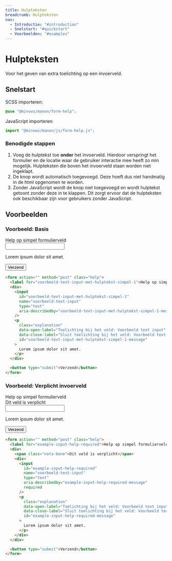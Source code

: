 ```yaml
---
title: Hulpteksten
breadcrumb: Hulpteksten
nav:
  - Introductie: "#introduction"
  - Snelstart: "#quickstart"
  - Voorbeelden: "#examples"
---
```


<h1 id="introduction">Hulpteksten</h1>

Voor het geven van extra toelichting op een invoerveld.

<h2 id="quickstart">Snelstart</h2>

SCSS importeren:

```scss
@use "@minvws/manon/form-help";
```

JavaScript importeren:

```javascript
import "@minvws/manon/js/form-help.js";
```

### Benodigde stappen

1. Voeg de hulptekst toe **onder** het invoerveld. Hierdoor verspringt het
   formulier en de locatie waar de gebruiker interactie mee heeft zo min
   mogelijk. Hulpteksten die boven het invoerveld staan worden niet ingeklapt.
2. De knop wordt automatisch toegevoegd. Deze hoeft dus niet handmatig in de
   html opgenomen te worden.
3. Zonder JavaScript wordt de knop niet toegevoegd en wordt hulptekst getoont
   zonder deze in te klappen. Dit zorgt ervoor dat de hulpteksten ook
   beschikbaar zijn voor gebruikers zonder JavaScript.

<h2 id="examples">Voorbeelden</h2>

### Voorbeeld: Basis

<form action="" method="post" class="help">
  <label for="voorbeeld-text-input-met-hulptekst-simpel-1"
    >Help op simpel formulierveld</label
  >
  <div>
    <input
      id="voorbeeld-text-input-met-hulptekst-simpel-1"
      name="voorbeeld-text-input"
      type="text"
      aria-describedby="voorbeeld-text-input-met-hulptekst-simpel-1-message"
    />
    <p
      class="explanation"
      data-open-label="Toelichting bij het veld: Voorbeeld text input"
      data-close-label="Sluit toelichting bij het veld: Voorbeeld text input"
      id="voorbeeld-text-input-met-hulptekst-simpel-1-message"
    >
      Lorem ipsum dolor sit amet.
    </p>
  </div>

<button type="submit">Verzend</button>

</form>

```html
<form action="" method="post" class="help">
  <label for="voorbeeld-text-input-met-hulptekst-simpel-1">Help op simpel formulierveld</label>
  <div>
    <input
      id="voorbeeld-text-input-met-hulptekst-simpel-1"
      name="voorbeeld-text-input"
      type="text"
      aria-describedby="voorbeeld-text-input-met-hulptekst-simpel-1-message"
    />
    <p
      class="explanation"
      data-open-label="Toelichting bij het veld: Voorbeeld text input"
      data-close-label="Sluit toelichting bij het veld: Voorbeeld text input"
      id="voorbeeld-text-input-met-hulptekst-simpel-1-message"
    >
      Lorem ipsum dolor sit amet.
    </p>
  </div>

  <button type="submit">Verzend</button>
</form>
```

### Voorbeeld: Verplicht invoerveld

<form action="" method="post" class="help">
  <label for="voorbeeld-text-input-met-hulptekst-simpel-1"
    >Help op simpel formulierveld</label
  >
  <div>
    <span class="nota-bene">Dit veld is verplicht</span>
    <div>
      <input
        id="example-input-help-required"
        name="voorbeeld-text-input"
        type="text"
        aria-describedby="example-input-help-required-message"
        required
      />
      <p
        class="explanation"
        data-open-label="Toelichting bij het veld: Voorbeeld text input"
        data-close-label="Sluit toelichting bij het veld: Voorbeeld text input"
        id="example-input-help-required-message"
      >
        Lorem ipsum dolor sit amet.
      </p>
    </div>
  </div>

<button type="submit">Verzend</button>

</form>

```html
<form action="" method="post" class="help">
  <label for="example-input-help-required">Help op simpel formulierveld</label>
  <div>
    <span class="nota-bene">Dit veld is verplicht</span>
    <div>
      <input
        id="example-input-help-required"
        name="voorbeeld-text-input"
        type="text"
        aria-describedby="example-input-help-required-message"
        required
      />
      <p
        class="explanation"
        data-open-label="Toelichting bij het veld: Voorbeeld text input"
        data-close-label="Sluit toelichting bij het veld: Voorbeeld text input"
        id="example-input-help-required-message"
      >
        Lorem ipsum dolor sit amet.
      </p>
    </div>
  </div>

  <button type="submit">Verzend</button>
</form>
```
